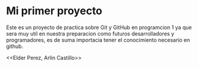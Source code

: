 # Mi primer proyecto

Este es un proyecto de practica sobre Git y GitHub en programcion 1 ya que sera muy util en nuestra preparacion como futuros desarrolladores y programadores, es de suma importacia tener el conocimiento necesario en github.

<<Elder Perez, Arlin Castillo>>

